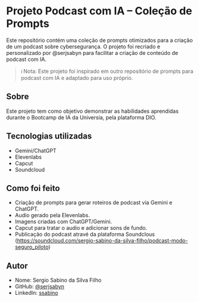 
# Projeto Podcast com IA – Coleção de Prompts

Este repositório contém uma coleção de prompts otimizados para a criação de um podcast sobre cybersegurança. O projeto foi recriado e personalizado por @serjsabyn para facilitar a criação de conteúdo de podcast com IA.
> ℹ️ Nota: Este projeto foi inspirado em outro repositório de prompts para podcast com IA e adaptado para uso próprio.

## Sobre  
Este projeto tem como objetivo demonstrar as habilidades aprendidas durante o Bootcamp de IA da Universia, pela plataforma DIO.

## Tecnologias utilizadas  
* Gemini/ChatGPT
* Elevenlabs
* Capcut
* Soundcloud
  
## Como foi feito  
* Criação de prompts para gerar roteiros de podcast via Gemini e ChatGPT. 
* Audio gerado pela Elevenlabs.
* Imagens criadas com ChatGPT/Gemini.  
* Capcut para tratar o audio e adicionar sons de fundo.
* Publicação do podcast atravé da plataforma Soundclous (https://soundcloud.com/sergio-sabino-da-silva-filho/podcast-modo-seguro_piloto)

## Autor  
* Nome: Sergio Sabino da Silva Filho 
* GitHub: [@serjsabyn](https://github.com/serjsabyn)
* LinkedIn: [ssabino](www.linkedin.com/in/ssabino)

